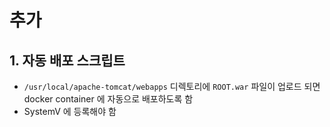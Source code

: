 # 추가

## 1. 자동 배포 스크립트

* `/usr/local/apache-tomcat/webapps` 디렉토리에 `ROOT.war` 파일이 업로드 되면 docker container 에 자동으로 배포하도록 함
* SystemV 에 등록해야 함

